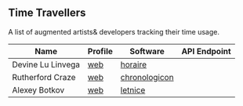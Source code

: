## Time Travellers

A list of augmented artists& developers tracking their time usage.

Name | Profile | Software | API Endpoint
---|---|---|---
Devine Lu Linvega | [web](https://wiki.xxiivv.com) | [horaire](https://wiki.xxiivv.com/#horaire)
Rutherford Craze | [web](https://craze.co.uk) | [chronologicon](https://craze.co.uk/chronologicon)
Alexey Botkov | [web](https://nomand.co) | [letnice](https://nomand.github.io/Letnice)
